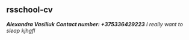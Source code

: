 ## rsschool-cv
***Alexandra Vasiliuk***
***Contact number: +375336429223***
*I really want to sleap*
*kjhgfl*

